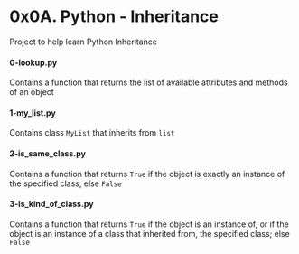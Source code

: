 # 0x0A. Python - Inheritance

Project to help learn Python Inheritance

#### 0-lookup.py
Contains a function that returns the list of available attributes and methods of an object

#### 1-my_list.py
Contains class `MyList` that inherits from `list`

#### 2-is_same_class.py
Contains a function that returns `True` if the object is exactly an instance of the specified class, else `False`

#### 3-is_kind_of_class.py
Contains a function that returns `True` if the object is an instance of, or if the object is an instance of a class that inherited from, the specified class; else `False`


